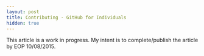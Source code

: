 ```yaml
---
layout: post
title: Contributing - GitHub for Individuals
hidden: true
---
```


This article is a work in progress. My intent is to complete/publish the article by EOP 10/08/2015.
